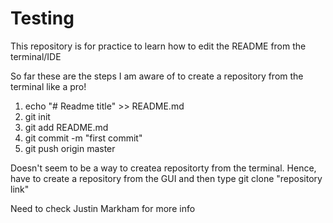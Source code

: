 # Testing

This repository is for practice to learn how to edit the README from the terminal/IDE

So far these are the steps I am aware of to create a repository from the terminal like a pro!

1. echo "# Readme title" >> README.md
2. git init
3. git add README.md
4. git commit -m "first commit"
5. git push origin master

Doesn't seem to be a way to createa repositorty from the terminal.
Hence, have to create a repository from the GUI and then type git clone "repository link"


Need to check Justin Markham for more info
